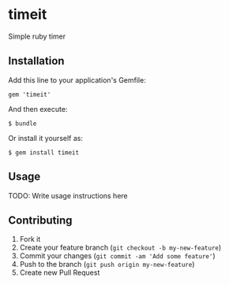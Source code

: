 timeit
======

Simple ruby timer


## Installation

Add this line to your application's Gemfile:

    gem 'timeit'

And then execute:

    $ bundle

Or install it yourself as:

    $ gem install timeit

## Usage

TODO: Write usage instructions here

## Contributing

1. Fork it
2. Create your feature branch (`git checkout -b my-new-feature`)
3. Commit your changes (`git commit -am 'Add some feature'`)
4. Push to the branch (`git push origin my-new-feature`)
5. Create new Pull Request
